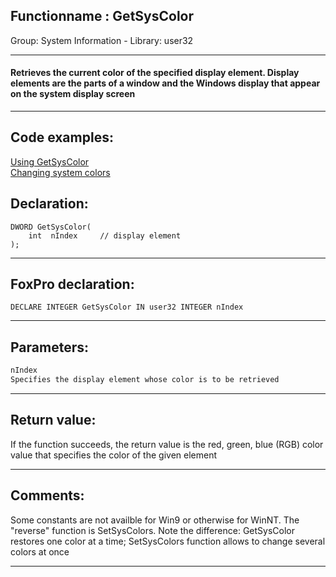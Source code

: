 <link rel="stylesheet" type="text/css" href="../../css/win32api.css">  
<link rel="stylesheet" href="https://cdnjs.cloudflare.com/ajax/libs/font-awesome/4.7.0/css/font-awesome.min.css">

## Functionname : GetSysColor
Group: System Information - Library: user32    
***  


#### Retrieves the current color of the specified display element. Display elements are the parts of a window and the Windows display that appear on the system display screen
***  


## Code examples:
[Using GetSysColor](../../samples/sample_039.md)  
[Changing system colors](../../samples/sample_040.md)  

## Declaration:
```foxpro  
DWORD GetSysColor(
	int  nIndex 	// display element
);  
```  
***  


## FoxPro declaration:
```foxpro  
DECLARE INTEGER GetSysColor IN user32 INTEGER nIndex  
```  
***  


## Parameters:
```txt  
nIndex
Specifies the display element whose color is to be retrieved  
```  
***  


## Return value:
If the function succeeds, the return value is the red, green, blue (RGB) color value that specifies the color of the given element  
***  


## Comments:
Some constants are not availble for Win9 or otherwise for WinNT. The "reverse" function is SetSysColors. Note the difference: GetSysColor restores one color at a time; SetSysColors function allows to change several colors at once  
  
***  

